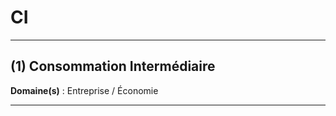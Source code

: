 # CI

--------------------

## (1) Consommation Intermédiaire

**Domaine(s)** : Entreprise / Économie

--------------------